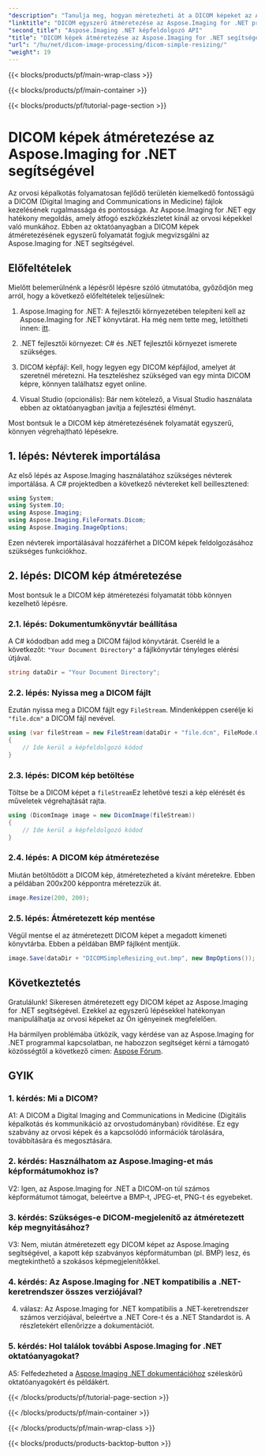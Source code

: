 ```yaml
---
"description": "Tanulja meg, hogyan méretezheti át a DICOM képeket az Aspose.Imaging for .NET segítségével, amely egy hatékony orvosi képfeldolgozó eszköz. Egyszerű lépések a precíz eredményekért."
"linktitle": "DICOM egyszerű átméretezése az Aspose.Imaging for .NET programban"
"second_title": "Aspose.Imaging .NET képfeldolgozó API"
"title": "DICOM képek átméretezése az Aspose.Imaging for .NET segítségével"
"url": "/hu/net/dicom-image-processing/dicom-simple-resizing/"
"weight": 19
---
```


{{< blocks/products/pf/main-wrap-class >}}

{{< blocks/products/pf/main-container >}}

{{< blocks/products/pf/tutorial-page-section >}}

# DICOM képek átméretezése az Aspose.Imaging for .NET segítségével

Az orvosi képalkotás folyamatosan fejlődő területén kiemelkedő fontosságú a DICOM (Digital Imaging and Communications in Medicine) fájlok kezelésének rugalmassága és pontossága. Az Aspose.Imaging for .NET egy hatékony megoldás, amely átfogó eszközkészletet kínál az orvosi képekkel való munkához. Ebben az oktatóanyagban a DICOM képek átméretezésének egyszerű folyamatát fogjuk megvizsgálni az Aspose.Imaging for .NET segítségével. 

## Előfeltételek

Mielőtt belemerülnénk a lépésről lépésre szóló útmutatóba, győződjön meg arról, hogy a következő előfeltételek teljesülnek:

1. Aspose.Imaging for .NET: A fejlesztői környezetében telepíteni kell az Aspose.Imaging for .NET könyvtárat. Ha még nem tette meg, letöltheti innen: [itt](https://releases.aspose.com/imaging/net/).

2. .NET fejlesztői környezet: C# és .NET fejlesztői környezet ismerete szükséges.

3. DICOM képfájl: Kell, hogy legyen egy DICOM képfájlod, amelyet át szeretnél méretezni. Ha teszteléshez szükséged van egy minta DICOM képre, könnyen találhatsz egyet online.

4. Visual Studio (opcionális): Bár nem kötelező, a Visual Studio használata ebben az oktatóanyagban javítja a fejlesztési élményt.

Most bontsuk le a DICOM kép átméretezésének folyamatát egyszerű, könnyen végrehajtható lépésekre.

## 1. lépés: Névterek importálása

Az első lépés az Aspose.Imaging használatához szükséges névterek importálása. A C# projektedben a következő névtereket kell beillesztened:

```csharp
using System;
using System.IO;
using Aspose.Imaging;
using Aspose.Imaging.FileFormats.Dicom;
using Aspose.Imaging.ImageOptions;
```

Ezen névterek importálásával hozzáférhet a DICOM képek feldolgozásához szükséges funkciókhoz.

## 2. lépés: DICOM kép átméretezése

Most bontsuk le a DICOM kép átméretezési folyamatát több könnyen kezelhető lépésre.

### 2.1. lépés: Dokumentumkönyvtár beállítása

A C# kódodban add meg a DICOM fájlod könyvtárát. Cseréld le a következőt: `"Your Document Directory"` a fájlkönyvtár tényleges elérési útjával.

```csharp
string dataDir = "Your Document Directory";
```

### 2.2. lépés: Nyissa meg a DICOM fájlt

Ezután nyissa meg a DICOM fájlt egy `FileStream`. Mindenképpen cserélje ki `"file.dcm"` a DICOM fájl nevével.

```csharp
using (var fileStream = new FileStream(dataDir + "file.dcm", FileMode.Open, FileAccess.Read))
{
    // Ide kerül a képfeldolgozó kódod
}
```

### 2.3. lépés: DICOM kép betöltése

Töltse be a DICOM képet a `fileStream`Ez lehetővé teszi a kép elérését és műveletek végrehajtását rajta.

```csharp
using (DicomImage image = new DicomImage(fileStream))
{
    // Ide kerül a képfeldolgozó kódod
}
```

### 2.4. lépés: A DICOM kép átméretezése

Miután betöltődött a DICOM kép, átméretezheted a kívánt méretekre. Ebben a példában 200x200 képpontra méretezzük át.

```csharp
image.Resize(200, 200);
```

### 2.5. lépés: Átméretezett kép mentése

Végül mentse el az átméretezett DICOM képet a megadott kimeneti könyvtárba. Ebben a példában BMP fájlként mentjük.

```csharp
image.Save(dataDir + "DICOMSimpleResizing_out.bmp", new BmpOptions());
```

## Következtetés

Gratulálunk! Sikeresen átméretezett egy DICOM képet az Aspose.Imaging for .NET segítségével. Ezekkel az egyszerű lépésekkel hatékonyan manipulálhatja az orvosi képeket az Ön igényeinek megfelelően.

Ha bármilyen problémába ütközik, vagy kérdése van az Aspose.Imaging for .NET programmal kapcsolatban, ne habozzon segítséget kérni a támogató közösségtől a következő címen: [Aspose Fórum](https://forum.aspose.com/).

## GYIK

### 1. kérdés: Mi a DICOM?

A1: A DICOM a Digital Imaging and Communications in Medicine (Digitális képalkotás és kommunikáció az orvostudományban) rövidítése. Ez egy szabvány az orvosi képek és a kapcsolódó információk tárolására, továbbítására és megosztására.

### 2. kérdés: Használhatom az Aspose.Imaging-et más képformátumokhoz is?

V2: Igen, az Aspose.Imaging for .NET a DICOM-on túl számos képformátumot támogat, beleértve a BMP-t, JPEG-et, PNG-t és egyebeket.

### 3. kérdés: Szükséges-e DICOM-megjelenítő az átméretezett kép megnyitásához?

V3: Nem, miután átméretezett egy DICOM képet az Aspose.Imaging segítségével, a kapott kép szabványos képformátumban (pl. BMP) lesz, és megtekinthető a szokásos képmegjelenítőkkel.

### 4. kérdés: Az Aspose.Imaging for .NET kompatibilis a .NET-keretrendszer összes verziójával?

4. válasz: Az Aspose.Imaging for .NET kompatibilis a .NET-keretrendszer számos verziójával, beleértve a .NET Core-t és a .NET Standardot is. A részletekért ellenőrizze a dokumentációt.

### 5. kérdés: Hol találok további Aspose.Imaging for .NET oktatóanyagokat?

A5: Felfedezheted a   [Aspose.Imaging .NET dokumentációhoz](https://reference.aspose.com/imaging/net/) széleskörű oktatóanyagokért és példákért.

{{< /blocks/products/pf/tutorial-page-section >}}

{{< /blocks/products/pf/main-container >}}

{{< /blocks/products/pf/main-wrap-class >}}

{{< blocks/products/products-backtop-button >}}